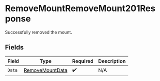 # RemoveMountRemoveMount201Response

Successfully removed the mount.


## Fields

| Field                                                       | Type                                                        | Required                                                    | Description                                                 |
| ----------------------------------------------------------- | ----------------------------------------------------------- | ----------------------------------------------------------- | ----------------------------------------------------------- |
| `Data`                                                      | [RemoveMountData](../../Models/Requests/RemoveMountData.md) | :heavy_check_mark:                                          | N/A                                                         |